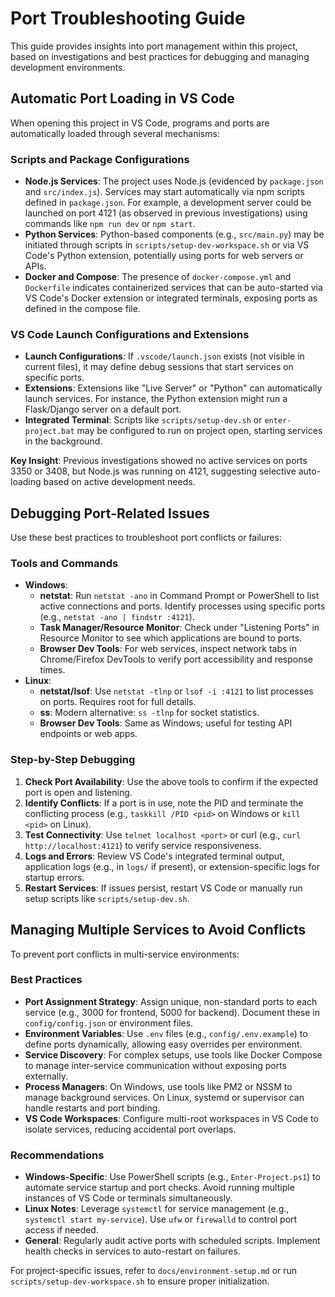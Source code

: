 # Port Troubleshooting Guide

This guide provides insights into port management within this project, based on investigations and best practices for debugging and managing development environments.

## Automatic Port Loading in VS Code

When opening this project in VS Code, programs and ports are automatically loaded through several mechanisms:

### Scripts and Package Configurations

- **Node.js Services**: The project uses Node.js (evidenced by `package.json` and `src/index.js`). Services may start automatically via npm scripts defined in `package.json`. For example, a development server could be launched on port 4121 (as observed in previous investigations) using commands like `npm run dev` or `npm start`.
- **Python Services**: Python-based components (e.g., `src/main.py`) may be initiated through scripts in `scripts/setup-dev-workspace.sh` or via VS Code's Python extension, potentially using ports for web servers or APIs.
- **Docker and Compose**: The presence of `docker-compose.yml` and `Dockerfile` indicates containerized services that can be auto-started via VS Code's Docker extension or integrated terminals, exposing ports as defined in the compose file.

### VS Code Launch Configurations and Extensions

- **Launch Configurations**: If `.vscode/launch.json` exists (not visible in current files), it may define debug sessions that start services on specific ports.
- **Extensions**: Extensions like "Live Server" or "Python" can automatically launch services. For instance, the Python extension might run a Flask/Django server on a default port.
- **Integrated Terminal**: Scripts like `scripts/setup-dev.sh` or `enter-project.bat` may be configured to run on project open, starting services in the background.

**Key Insight**: Previous investigations showed no active services on ports 3350 or 3408, but Node.js was running on 4121, suggesting selective auto-loading based on active development needs.

## Debugging Port-Related Issues

Use these best practices to troubleshoot port conflicts or failures:

### Tools and Commands

- **Windows**:
  - **netstat**: Run `netstat -ano` in Command Prompt or PowerShell to list active connections and ports. Identify processes using specific ports (e.g., `netstat -ano | findstr :4121`).
  - **Task Manager/Resource Monitor**: Check under "Listening Ports" in Resource Monitor to see which applications are bound to ports.
  - **Browser Dev Tools**: For web services, inspect network tabs in Chrome/Firefox DevTools to verify port accessibility and response times.
- **Linux**:
  - **netstat/lsof**: Use `netstat -tlnp` or `lsof -i :4121` to list processes on ports. Requires root for full details.
  - **ss**: Modern alternative: `ss -tlnp` for socket statistics.
  - **Browser Dev Tools**: Same as Windows; useful for testing API endpoints or web apps.

### Step-by-Step Debugging

1. **Check Port Availability**: Use the above tools to confirm if the expected port is open and listening.
2. **Identify Conflicts**: If a port is in use, note the PID and terminate the conflicting process (e.g., `taskkill /PID <pid>` on Windows or `kill <pid>` on Linux).
3. **Test Connectivity**: Use `telnet localhost <port>` or curl (e.g., `curl http://localhost:4121`) to verify service responsiveness.
4. **Logs and Errors**: Review VS Code's integrated terminal output, application logs (e.g., in `logs/` if present), or extension-specific logs for startup errors.
5. **Restart Services**: If issues persist, restart VS Code or manually run setup scripts like `scripts/setup-dev.sh`.

## Managing Multiple Services to Avoid Conflicts

To prevent port conflicts in multi-service environments:

### Best Practices

- **Port Assignment Strategy**: Assign unique, non-standard ports to each service (e.g., 3000 for frontend, 5000 for backend). Document these in `config/config.json` or environment files.
- **Environment Variables**: Use `.env` files (e.g., `config/.env.example`) to define ports dynamically, allowing easy overrides per environment.
- **Service Discovery**: For complex setups, use tools like Docker Compose to manage inter-service communication without exposing ports externally.
- **Process Managers**: On Windows, use tools like PM2 or NSSM to manage background services. On Linux, systemd or supervisor can handle restarts and port binding.
- **VS Code Workspaces**: Configure multi-root workspaces in VS Code to isolate services, reducing accidental port overlaps.

### Recommendations

- **Windows-Specific**: Use PowerShell scripts (e.g., `Enter-Project.ps1`) to automate service startup and port checks. Avoid running multiple instances of VS Code or terminals simultaneously.
- **Linux Notes**: Leverage `systemctl` for service management (e.g., `systemctl start my-service`). Use `ufw` or `firewalld` to control port access if needed.
- **General**: Regularly audit active ports with scheduled scripts. Implement health checks in services to auto-restart on failures.

For project-specific issues, refer to `docs/environment-setup.md` or run `scripts/setup-dev-workspace.sh` to ensure proper initialization.
